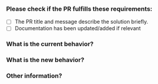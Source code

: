 ### Please check if the PR fulfills these requirements:

* [ ] The PR title and message describe the solution briefly.
* [ ] Documentation has been updated/added if relevant

### What is the current behavior?
<!-- List issue if it fixes/closes/implements one using the "Fixes #<number>" or "Closes #<number>" syntax -->

### What is the new behavior?

### Other information?
<!-- Is this a breaking change? -->
<!-- How did you test -->